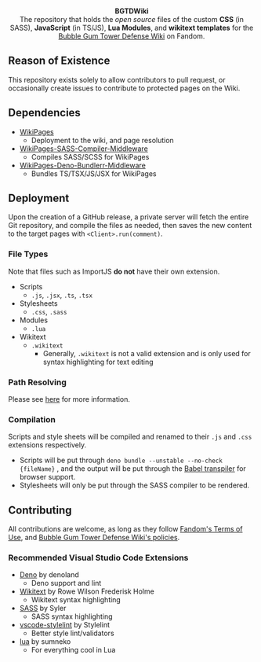<div align="center">
    <br />
    <p>
        <b>BGTDWiki</b>
        <br />
        The repository that holds the <i>open source</i> files of the custom <b>CSS</b> (in SASS), <b>JavaScript</b> (in TS/JS), <b>Lua Modules</b>, and <b>wikitext templates</b> for the <a href="//bubble-gum-tower-defense.fandom.com">Bubble Gum Tower Defense Wiki</a> on Fandom.
    </p>
    <!--<p>
        <a href="//github.com/RumbleWikis/BGTDWiki/blob/main/LICENSE"><image src="//img.shields.io/github/license/RumbleWikis/BGTDWiki" /></a>
        <a href="//github.com/RumbleWikis/BGTDWiki/releases"><image src="//img.shields.io/github/v/release/RumbleWikis/BGTDWiki" /></a>
    </p>-->   
</div>

## Reason of Existence
This repository exists solely to allow contributors to pull request, or occasionally create issues to contribute to protected pages on the Wiki.

## Dependencies
* [WikiPages](//github.com/RumbleWikis/WikiPages)
  * Deployment to the wiki, and page resolution
* [WikiPages-SASS-Compiler-Middleware](//github.com/RumbleWikis/WikiPages-Middleware)
  * Compiles SASS/SCSS for WikiPages
* [WikiPages-Deno-Bundlerr-Middleware](//github.com/RumbleWikis/WikiPages-Middleware)
  * Bundles TS/TSX/JS/JSX for WikiPages

## Deployment
Upon the creation of a GitHub release, a private server will fetch the entire Git repository, and compile the files as needed, then saves the new content to the target pages with `<Client>.run(comment)`.

### File Types
Note that files such as ImportJS <b>do not</b> have their own extension.
* Scripts 
  * `.js`, `.jsx`, `.ts`, `.tsx`
* Stylesheets
  *  `.css`, `.sass`
* Modules
  * `.lua`
* Wikitext
  * `.wikitext`
    * Generally, `.wikitext` is not a valid extension and is only used for syntax highlighting for text editing

### Path Resolving
Please see [here](//github.com/RumbleWikis/WikiPages#path-resolving) for more information.

### Compilation
Scripts and style sheets will be compiled and renamed to their `.js` and `.css` extensions respectively.
* Scripts will be put through `deno bundle --unstable --no-check {fileName}` , and the output will be put through the [Babel transpiler](https://babeljs.io) for browser support.
* Stylesheets will only be put through the SASS compiler to be rendered.

## Contributing
All contributions are welcome, as long as they follow [Fandom's Terms of Use](//www.fandom.com/terms-of-use), and [Bubble Gum Tower Defense Wiki's policies](//bubble-gum-tower-defense.fandom.com/wiki/Bubble_Gum_Tower_Defense_Wiki:Rules_and_Policies).

### Recommended Visual Studio Code Extensions
* [Deno](https://marketplace.visualstudio.com/items?itemName=denoland.vscode-deno) by denoland
  * Deno support and lint
* [Wikitext](https://marketplace.visualstudio.com/items?itemName=RoweWilsonFrederiskHolme.wikitext) by Rowe Wilson Frederisk Holme
  * Wikitext syntax highlighting
* [SASS](https://marketplace.visualstudio.com/items?itemName=Syler.sass-indented) by Syler
  * SASS syntax highlighting
* [vscode-stylelint](https://marketplace.visualstudio.com/items?itemName=stylelint.vscode-stylelint) by Stylelint
  * Better style lint/validators
* [lua](https://marketplace.visualstudio.com/items?itemName=sumneko.lua) by sumneko
  * For everything cool in Lua
